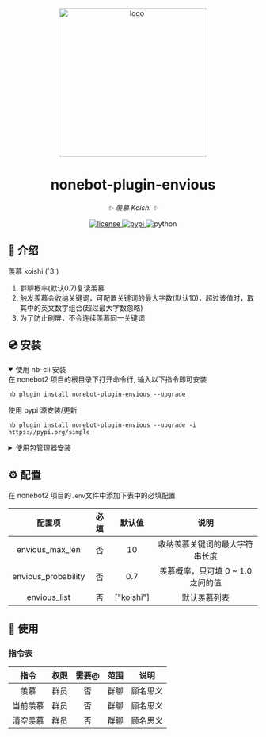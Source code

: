 <div align="center">
    <a href="https://v2.nonebot.dev/store">
    <img src="./.docs/NoneBotPlugin.svg" width="300" alt="logo"></a>
</div>

<div align="center">

# nonebot-plugin-envious

_✨ 羡慕 Koishi ✨_


<a href="./LICENSE">
    <img src="https://img.shields.io/github/license/fllesser/nonebot-plugin-envious.svg" alt="license">
</a>
<a href="https://pypi.python.org/pypi/nonebot-plugin-envious">
    <img src="https://img.shields.io/pypi/v/nonebot-plugin-envious.svg" alt="pypi">
</a>
<img src="https://img.shields.io/badge/python-3.10+-blue.svg" alt="python">

</div>

</details>


## 📖 介绍

羡慕 koishi (`3´)

1. 群聊概率(默认0.7)复读羡慕
2. 触发羡慕会收纳关键词，可配置关键词的最大字数(默认10)，超过该值时，取其中的英文数字组合(超过最大字数忽略)
3. 为了防止刷屏，不会连续羡慕同一关键词

## 💿 安装

<details open>
<summary>使用 nb-cli 安装</summary>
在 nonebot2 项目的根目录下打开命令行, 输入以下指令即可安装

    nb plugin install nonebot-plugin-envious --upgrade
    
使用 pypi 源安装/更新

    nb plugin install nonebot-plugin-envious --upgrade -i https://pypi.org/simple
    
</details>

<details>
<summary>使用包管理器安装</summary>
在 nonebot2 项目的插件目录下, 打开命令行, 根据你使用的包管理器, 输入相应的安装命令

<details>
<summary>pip</summary>

    pip install nonebot-plugin-envious
</details>
<details>
<summary>pdm</summary>

    pdm add nonebot-plugin-envious
</details>
<details>
<summary>poetry</summary>

    poetry add nonebot-plugin-envious
</details>
<details>
<summary>conda</summary>

    conda install nonebot-plugin-envious
</details>

打开 nonebot2 项目根目录下的 `pyproject.toml` 文件, 在 `[tool.nonebot]` 部分追加写入

    plugins = ["nonebot_plugin_envious"]

</details>

## ⚙️ 配置

在 nonebot2 项目的`.env`文件中添加下表中的必填配置

| 配置项 | 必填 | 默认值 | 说明 |
|:-----:|:----:|:----:|:----:|
| envious_max_len | 否 | 10 | 收纳羡慕关键词的最大字符串长度 |
| envious_probability | 否 | 0.7 | 羡慕概率，只可填 0 ~ 1.0 之间的值|
| envious_list | 否 | ["koishi"] | 默认羡慕列表 |

## 🎉 使用
### 指令表
| 指令 | 权限 | 需要@ | 范围 | 说明 |
|:-----:|:----:|:----:|:----:|:----:|
| 羡慕 | 群员 | 否 | 群聊 | 顾名思义 |
| 当前羡慕 | 群员 | 否 | 群聊 | 顾名思义 |
| 清空羡慕 | 群员 | 否 | 群聊 | 顾名思义 |
